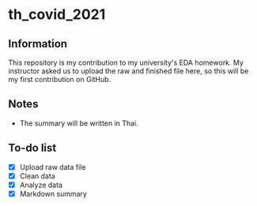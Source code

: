 # th_covid_2021
## Information
This repository is my contribution to my university's EDA homework.
My instructor asked us to upload the raw and finished file here, so this will be my first contribution on GitHub.

## Notes
- The summary will be written in Thai.

## To-do list
- [x] Upload raw data file
- [x] Clean data
- [x] Analyze data
- [x] Markdown summary
